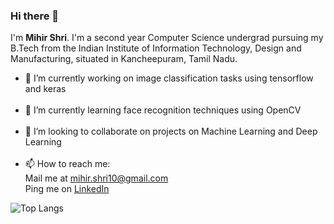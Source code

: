 ### Hi there 👋

I'm **Mihir Shri**. I'm a second year Computer Science undergrad pursuing my B.Tech from the Indian Institute of Information Technology, Design and Manufacturing, situated in Kancheepuram, Tamil Nadu.

- 🔭 I’m currently working on image classification tasks using tensorflow and keras</br></br>
- 🌱 I’m currently learning face recognition techniques using OpenCV</br></br>
- 👯 I’m looking to collaborate on projects on Machine Learning and Deep Learning</br></br>
- 📫 How to reach me: </br>
Mail me at mihir.shri10@gmail.com</br>
Ping me on [LinkedIn](https://www.linkedin.com/in/mihirshri/)

![Top Langs](https://github-readme-stats.vercel.app/api/top-langs/?username=MihirShri)
